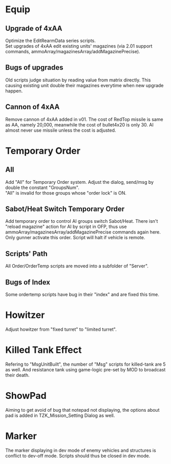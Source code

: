 # Equip
## Upgrade of 4xAA
Optimize the EditRearmData series scripts.  
Set upgrades of 4xAA edit existing units' magazines (via 2.01 support commands, ammoArray/magazinesArray/addMagazinePrecise). 
## Bugs of upgrades
Old scripts judge situation by reading value from matrix directly. This causing existing unit double their magazines everytime when new upgrade happen.  
## Cannon of 4xAA
Remove cannon of 4xAA added in v01. The cost of RedTop missile is same as AA, namely 20,000, meanwhile the cost of bullet4x20 is only 30. AI almost never use missile unless the cost is adjusted.  
# Temporary Order
## All
Add "All" for Temporary Order system. Adjust the dialog, send/msg by double the constant "GroupsNum".  
"All" is invalid for those groups whose "order lock" is ON.  
## Sabot/Heat Switch Temporary Order
Add temporary order to control AI groups switch Sabot/Heat. There isn't "reload magazine" action for AI by script in OFP, thus use ammoArray/magazinesArray/addMagazinePrecise commands again here.  
Only gunner activate this order. Script will halt if vehicle is remote.  
## Scripts' Path
All Order/OrderTemp scripts are moved into a subfolder of "Server".  
## Bugs of Index
Some ordertemp scripts have bug in their "index" and are fixed this time.  
# Howitzer
Adjust howitzer from "fixed turret" to "limited turret".  
# Killed Tank Effect
Refering to "MsgUnitBuilt", the number of "Msg" scripts for killed-tank are 5 as well. And resistance tank using game-logic pre-set by MOD to broadcast their death.  
# ShowPad
Aiming to get avoid of bug that notepad not displaying, the options about pad is added in TZK_Mission_Setting Dialog as well.  
# Marker
The marker displaying in dev mode of enemy vehicles and structures is conflict to dev-off mode. Scripts should thus be closed in dev mode.  